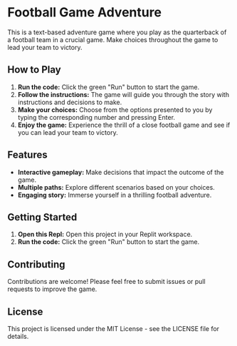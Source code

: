 # Football Game Adventure
This is a text-based adventure game where you play as the quarterback of a football team in a crucial game. Make choices throughout the game to lead your team to victory.
## How to Play
1. **Run the code:** Click the green "Run" button to start the game.
2. **Follow the instructions:** The game will guide you through the story with instructions and decisions to make.
3. **Make your choices:** Choose from the options presented to you by typing the corresponding number and pressing Enter.
4. **Enjoy the game:** Experience the thrill of a close football game and see if you can lead your team to victory.
## Features
* **Interactive gameplay:** Make decisions that impact the outcome of the game.
* **Multiple paths:** Explore different scenarios based on your choices.
* **Engaging story:** Immerse yourself in a thrilling football adventure.
## Getting Started
1. **Open this Repl:** Open this project in your Replit workspace.
2. **Run the code:** Click the green "Run" button to start the game.
## Contributing
Contributions are welcome! Please feel free to submit issues or pull requests to improve the game.
## License
This project is licensed under the MIT License - see the LICENSE file for details.